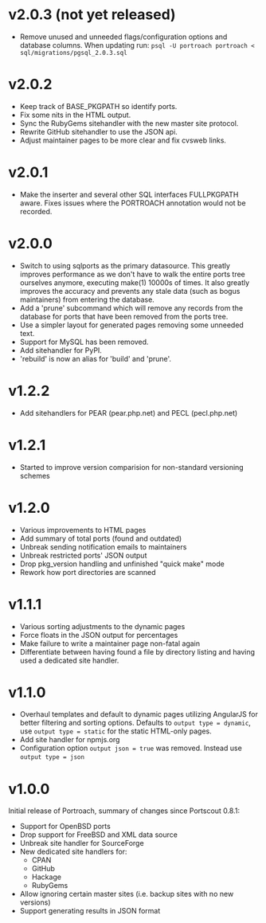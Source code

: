 v2.0.3 (not yet released)
======

- Remove unused and unneeded flags/configuration options and database columns.
  When updating run: `psql -U portroach portroach < sql/migrations/pgsql_2.0.3.sql`

v2.0.2
======

- Keep track of BASE_PKGPATH so identify ports.
- Fix some nits in the HTML output.
- Sync the RubyGems sitehandler with the new master site protocol.
- Rewrite GitHub sitehandler to use the JSON api.
- Adjust maintainer pages to be more clear and fix cvsweb links.

v2.0.1
======

- Make the inserter and several other SQL interfaces FULLPKGPATH aware.
  Fixes issues where the PORTROACH annotation would not be recorded.

v2.0.0
======

- Switch to using sqlports as the primary datasource. This greatly
  improves performance as we don't have to walk the entire ports tree
  ourselves anymore, executing make(1) 10000s of times.
  It also greatly improves the accuracy and prevents any stale data
  (such as bogus maintainers) from entering the database.
- Add a 'prune' subcommand which will remove any records from the
  database for ports that have been removed from the ports tree.
- Use a simpler layout for generated pages removing some unneeded text.
- Support for MySQL has been removed.
- Add sitehandler for PyPI.
- 'rebuild' is now an alias for 'build' and 'prune'.

v1.2.2
======

- Add sitehandlers for PEAR (pear.php.net) and PECL (pecl.php.net)

v1.2.1
======

- Started to improve version comparision for non-standard versioning schemes

v1.2.0
======

- Various improvements to HTML pages
- Add summary of total ports (found and outdated)
- Unbreak sending notification emails to maintainers
- Unbreak restricted ports' JSON output
- Drop pkg_version handling and unfinished "quick make" mode
- Rework how port directories are scanned

v1.1.1
======

- Various sorting adjustments to the dynamic pages
- Force floats in the JSON output for percentages
- Make failure to write a maintainer page non-fatal again
- Differentiate between having found a file by directory listing and having used
  a dedicated site handler.

v1.1.0
======

- Overhaul templates and default to dynamic pages utilizing AngularJS for
  better filtering and sorting options. Defaults to `output type = dynamic`,
  use `output type = static` for the static HTML-only pages.
- Add site handler for npmjs.org
- Configuration option `output json = true` was removed.
  Instead use `output type = json`

v1.0.0
======

Initial release of Portroach, summary of changes since Portscout 0.8.1:

- Support for OpenBSD ports
- Drop support for FreeBSD and XML data source
- Unbreak site handler for SourceForge
- New dedicated site handlers for:
  - CPAN
  - GitHub
  - Hackage
  - RubyGems
- Allow ignoring certain master sites (i.e. backup sites with no new versions)
- Support generating results in JSON format
